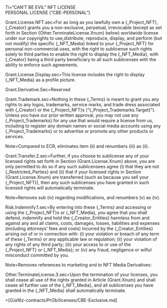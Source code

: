 Ti=“CAN’T BE EVIL” NFT LICENSE<br>PERSONAL LICENSE (“CBE-PERSONAL”)

Grant.License.NFT.sec=For as long as you lawfully own a {_Project_NFT}, {_Creator} grants you a non-exclusive, perpetual, irrevocable (except as set forth in Section {Other.TerminateLicense.Xnum} below) worldwide license under our copyrights to use,distribute, reproduce, display, and perform (but not modify) the specific {_NFT_Media} linked to your {_Project_NFT} for personal non-commercial uses, with the right to sublicense such rights solely to third parties to enable the right to display the {_NFT_Media}, with {_Creator} being a third party beneficiary to all such sublicenses with the ability to enforce such agreements.

Grant.License.Display.sec=This license includes the right to display {_NFT_Media} as a profile picture.

Grant.Derivative.Sec=Reserved

Grant.Trademark.sec=Nothing in these {_Terms} is meant to grant you any rights to any logos, trademarks, service marks, and trade dress associated with {_Creator} or the {_Project_NFT}s (“{_Project_Trademarks.Target}”).   Unless  you  have  our  prior  written  approval,  you  may  not  use  any  {_Project_Trademarks}  for  any  use  that  would  require  a  license  from  us,  including  to  register  any  domain names or social media accounts using any {_Project_Trademarks} or to advertise or promote any other products or services. 

Note=Compared to ECR, eliminates item (ii) and renumbers (iii) as (ii).

Grant.Transfer.2.sec=Further, if you choose to sublicense any of your licensed rights set forth in Section {Grant.License.Xnum} above, you are only permitted to do so if any such sublicensees agree (i) that they are not {_Restricted_Parties} and (ii) that if your licensed rights in Section {Grant.License.Xnum} are transferred (such as because you sell your {_Project_NFT}), then any such sublicenses you have granted in such licensed rights will automatically terminate.

Note=Removes sub (iv) regarding modifications, and renumbers (v) as (iv).

Risk.Indemnify.1.sec=By entering into these {_Terms} and accessing or using the {_Project_NFT}s or {_NFT_Media}, you agree that you shall defend, indemnify and hold the {_Creator_Entities}  harmless from and against any and all claims, costs, damages, losses, liabilities and expenses (including attorneys’ fees and costs) incurred by the {_Creator_Entities}  arising out of or in connection with: (i) your violation or breach of any term of these {_Terms} or any applicable law or regulation; (ii) your violation of any rights of any third party; (iii) your access to or use of the {_Project_NFT} or {_NFT_Media}; or (iv) any fraud, negligence or wilful misconduct committed by you.

Note=Removes references to marketing and to NFT Media Derivatives:

Other.TerminateLicense.3.sec=Upon the termination of your licenses, you shall cease all use of the rights granted in Article {Grant.Xnum} and shall cease all further use of the {_NFT_Media}, and all sublicenses you have granted in the {_NFT_Media} shall automatically terminate. 

=[G/a16z-contracts/PrOb/licenses/CBE-Exclusive.md]
